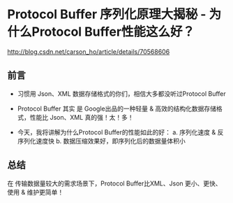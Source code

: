 # Protocol Buffer 序列化原理大揭秘 - 为什么Protocol Buffer性能这么好？

http://blog.csdn.net/carson_ho/article/details/70568606

## 前言

* 习惯用 Json、XML 数据存储格式的你们，相信大多都没听过Protocol Buffer
* Protocol Buffer 其实 是 Google出品的一种轻量 & 高效的结构化数据存储格式，性能比 Json、XML 真的强！太！多！

* 今天，我将讲解为什么Protocol Buffer的性能如此的好：
a. 序列化速度 & 反序列化速度快
b. 数据压缩效果好，即序列化后的数据量体积小

## 总结
在 传输数据量较大的需求场景下，Protocol Buffer比XML、Json 更小、更快、使用 & 维护更简单！
